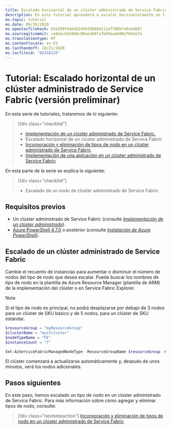 ```yaml
---
title: Escalado horizontal de un clúster administrado de Service Fabric (versión preliminar)
description: En este tutorial aprenderá a escalar horizontalmente un tipo de nodo de un clúster administrado de Service Fabric.
ms.topic: tutorial
ms.date: 09/28/2020
ms.openlocfilehash: 01b299744d462496296884211eff08b7a9c64687
ms.sourcegitcommit: ce8eecb3e966c08ae368fafb69eaeb00e76da57e
ms.translationtype: HT
ms.contentlocale: es-ES
ms.lasthandoff: 10/21/2020
ms.locfileid: "92316135"
---
```

# <a name="tutorial-scale-out-a-service-fabric-managed-cluster-preview"></a>Tutorial: Escalado horizontal de un clúster administrado de Service Fabric (versión preliminar)

En esta serie de tutoriales, trataremos de lo siguiente:

> [!div class="checklist"]
> * [Implementación de un clúster administrado de Service Fabric.](tutorial-managed-cluster-deploy.md)
> * Escalado horizontal de un clúster administrado de Service Fabric
> * [Incorporación y eliminación de tipos de nodo en un clúster administrado de Service Fabric](tutorial-managed-cluster-add-remove-node-type.md)
> * [Implementación de una aplicación en un clúster administrado de Service Fabric](tutorial-managed-cluster-deploy-app.md)

En esta parte de la serie se explica lo siguiente:

> [!div class="checklist"]
> * Escalado de un nodo de clúster administrado de Service Fabric

## <a name="prerequisites"></a>Requisitos previos

* Un clúster administrado de Service Fabric (consulte [*Implementación de un clúster administrado*](tutorial-managed-cluster-deploy.md)).
* [Azure PowerShell 4.7.0](/powershell/azure/release-notes-azureps?preserve-view=true&view=azps-4.7.0#azservicefabric) o posterior (consulte [*Instalación de Azure PowerShell*](/powershell/azure/install-az-ps?preserve-view=true&view=azps-4.7.0)).

## <a name="scale-a-service-fabric-managed-cluster"></a>Escalado de un clúster administrado de Service Fabric
Cambie el recuento de instancias para aumentar o disminuir el número de nodos del tipo de nodo que desea escalar. Puede buscar los nombres de tipo de nodo en la plantilla de Azure Resource Manager (plantilla de ARM) de la implementación del clúster o en Service Fabric Explorer.  

> [!NOTE]
> Si el tipo de nodo es principal, no podrá desplazarse por debajo de 3 nodos para un clúster de SKU básico y de 5 nodos, para un clúster de SKU estándar.

```powershell
$resourceGroup = "myResourceGroup"
$clusterName = "mysfcluster"
$nodeTypeName = "FE"
$instanceCount = "7"

Set-AzServiceFabricManagedNodeType -ResourceGroupName $resourceGroup -ClusterName $clusterName -name $nodeTypeName -InstanceCount $instanceCount -Verbose
```

El clúster comenzará a actualizarse automáticamente y, después de unos minutos, verá los nodos adicionales.

## <a name="next-steps"></a>Pasos siguientes

En este paso, hemos escalado un tipo de nodo en un clúster administrado de Service Fabric. Para más información sobre cómo agregar y eliminar tipos de nodo, consulte:

> [!div class="nextstepaction"]
> [Incorporación y eliminación de tipos de nodo en un clúster administrado de Service Fabric](tutorial-managed-cluster-add-remove-node-type.md)